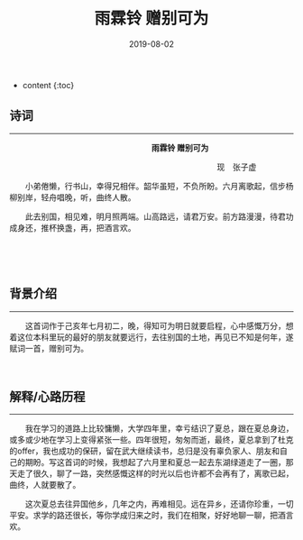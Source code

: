 ﻿---
layout: post
title:  "雨霖铃 赠别可为"
date:   2019-08-02
categories: 其他
tag: 诗词画意
---

* content
{:toc}



## 诗词

----

&emsp;&emsp;&emsp;&emsp;&emsp;&emsp;&emsp;&emsp;&emsp;&emsp;&emsp;&emsp;&emsp;&emsp;&emsp;&emsp;&emsp;&emsp;**雨霖铃 赠别可为**

&emsp;&emsp;&emsp;&emsp;&emsp;&emsp;&emsp;&emsp;&emsp;&emsp;&emsp;&emsp;&emsp;&emsp;&emsp;&emsp;&emsp;&emsp;&emsp;&emsp;&emsp;&emsp;&emsp;&emsp;&emsp;&emsp;
现&emsp;张子虚

&emsp;&emsp;小弟倦懒，行书山，幸得兄相伴。韶华虽短，不负所盼。六月离歌起，信步杨柳别岸，轻舟唱晚，听，曲终人散。

&emsp;&emsp;此去别国，相见难，明月照两端。山高路远，请君万安。前方路漫漫，待君功成身还，推杯换盏，再，把酒言欢。

&emsp;

&emsp;

## 背景介绍
---

&emsp;&emsp;这首词作于己亥年七月初二，晚，得知可为明日就要启程，心中感慨万分，想着这位本科里玩的最好的朋友就要远行，去往别国的土地，再见已不知是何年，遂赋词一首，赠别可为。

&emsp;

## 解释/心路历程
---

&emsp;&emsp;我在学习的道路上比较慵懒，大学四年里，幸亏结识了夏总，跟在夏总身边，或多或少地在学习上变得紧张一些。四年很短，匆匆而逝，最终，夏总拿到了杜克的offer，我也成功的保研，留在武大继续读书，总归是没有辜负家人、朋友和自己的期盼。写这首词的时候，我想起了六月里和夏总一起去东湖绿道走了一圈，那天走了很久，聊了一路，突然感慨这样的时光以后也许都不会再有了，离歌已起，曲终，人就要散了。

&emsp;&emsp;这次夏总去往异国他乡，几年之内，再难相见。远在异乡，还请你珍重，一切平安。求学的路还很长，等你学成归来之时，我们在相聚，好好地聊一聊，把酒言欢。

